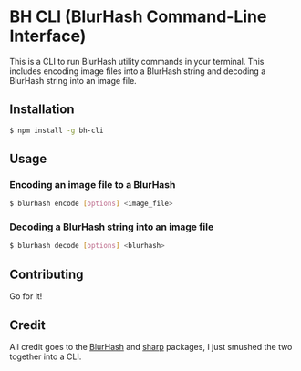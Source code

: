 # BH CLI (BlurHash Command-Line Interface)

This is a CLI to run BlurHash utility commands in your terminal. This includes encoding image files into a BlurHash string and decoding a BlurHash string into an image file.

## Installation
```bash
$ npm install -g bh-cli
```

## Usage
### Encoding an image file to a BlurHash
```bash
$ blurhash encode [options] <image_file>
```

### Decoding a BlurHash string into an image file
```bash
$ blurhash decode [options] <blurhash>
```

## Contributing
Go for it!

## Credit
All credit goes to the [BlurHash](https://github.com/woltapp/blurhash) and [sharp](https://github.com/lovell/sharp) packages, I just smushed the two together into a CLI.
